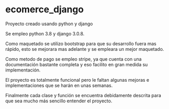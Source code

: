 # ecomerce_django
 Proyecto creado usando python y django

Se empleo python 3.8 y django 3.0.8.

Como maquetado se utilizo bootstrap para que su desarrollo fuera mas rápido, esto se mejorara mas adelante y se empleara un mejor maquetado.

Como metodo de pago se empleo stripe, ya que cuenta con una documentación bastante completa y eso facilito en gran medida su implementación.

El proyecto es totalmente funcional pero le faltan algunas mejoras e implementaciones que se harán en unas semanas.

Finalmente cada clase y función se encuentra debidamente descrita para que sea mucho más sencillo entender el proyecto.
